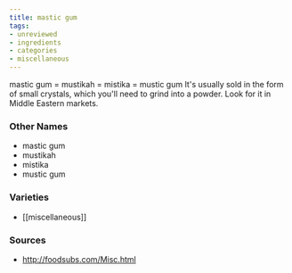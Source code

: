 ```yaml
---
title: mastic gum
tags:
- unreviewed
- ingredients
- categories
- miscellaneous
---
```

mastic gum = mustikah = mistika = mustic gum It's usually sold in the form of small crystals, which you'll need to grind into a powder. Look for it in Middle Eastern markets.

### Other Names

* mastic gum
* mustikah
* mistika
* mustic gum

### Varieties

* [[miscellaneous]]

### Sources
* http://foodsubs.com/Misc.html
